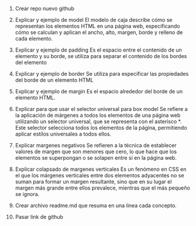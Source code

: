1. Crear repo nuevo github

2. Explicar y ejemplo de model
    El modelo de caja describe cómo se representan los elementos HTML en una página web, especificando cómo se calculan y aplican el ancho, alto, margen, borde y relleno de cada elemento.

3. Explicar y ejemplo de padding
    Es el espacio entre el contenido de un elemento y su borde, se utiliza para separar el contenido de los bordes del elemento

4. Explicar y ejemplo de border
    Se utiliza para especificar las propiedades del borde de un elemento HTML

5. Explicar y ejemplo de margin
    Es el espacio alrededor del borde de un elemento HTML. 

6. Explicar para que usar el selector universal para box model
    Se refiere a la aplicación de márgenes a todos los elementos de una página web utilizando un selector universal, que se representa con el asterisco *. Este selector selecciona todos los elementos de la página, permitiendo aplicar estilos universales a todos ellos.

7. Explicar margenes negativos
    Se refieren a la técnica de establecer valores de margen que son menores que cero, lo que hace que los elementos se superpongan o se solapen entre sí en la página web.

8. Explicar colapsado de margenes verticales
    Es un fenómeno en CSS en el que los márgenes verticales entre dos elementos adyacentes no se suman para formar un margen resultante, sino que en su lugar el margen más grande entre ellos prevalece, mientras que el más pequeño se ignora. 

9. Crear archivo readme.md que resuma en una linea cada concepto.
10. Pasar link de github